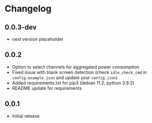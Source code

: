 # Changelog

## 0.0.3-dev

 - next version placeholder

## 0.0.2

 - Option to select channels for aggregated power consumption
 - Fixed issue with blank screen detection (check `idle_check_cmd` in `config.example.json` and update your `config.json`)
 - Added requirements.txt for pip3 (debian 11.2, python 3.9.2)
 - README update for requirements

## 0.0.1

- Initial release

